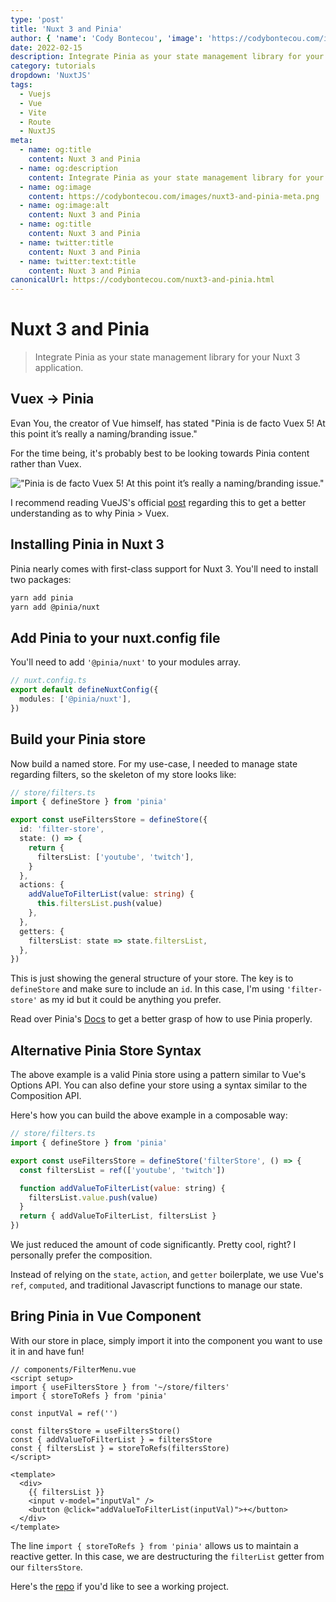 ```yaml
---
type: 'post'
title: 'Nuxt 3 and Pinia'
author: { 'name': 'Cody Bontecou', 'image': 'https://codybontecou.com/images/cody-abstract.jpeg' }
date: 2022-02-15
description: Integrate Pinia as your state management library for your Nuxt 3 application.
category: tutorials
dropdown: 'NuxtJS'
tags:
  - Vuejs
  - Vue
  - Vite
  - Route
  - NuxtJS
meta:
  - name: og:title
    content: Nuxt 3 and Pinia
  - name: og:description
    content: Integrate Pinia as your state management library for your Nuxt 3 application.
  - name: og:image
    content: https://codybontecou.com/images/nuxt3-and-pinia-meta.png
  - name: og:image:alt
    content: Nuxt 3 and Pinia
  - name: og:title
    content: Nuxt 3 and Pinia
  - name: twitter:title
    content: Nuxt 3 and Pinia
  - name: twitter:text:title
    content: Nuxt 3 and Pinia
canonicalUrl: https://codybontecou.com/nuxt3-and-pinia.html
---
```


# Nuxt 3 and Pinia

> Integrate Pinia as your state management library for your Nuxt 3 application.

## Vuex -> Pinia

Evan You, the creator of Vue himself, has stated "Pinia is de facto Vuex 5! At this point it’s really a naming/branding issue."

For the time being, it's probably best to be looking towards Pinia content rather than Vuex.

!["Pinia is de facto Vuex 5! At this point it’s really a naming/branding issue."](https://codybontecou.com/images/evan-pinia-tweet.png)

I recommend reading VueJS's official [post](https://vuejs.org/guide/scaling-up/state-management.html#pinia) regarding this to get a better understanding as to why Pinia > Vuex.

## Installing Pinia in Nuxt 3

Pinia nearly comes with first-class support for Nuxt 3. You'll need to install two packages:

```bash
yarn add pinia
yarn add @pinia/nuxt
```

## Add Pinia to your nuxt.config file

You'll need to add `'@pinia/nuxt'` to your modules array.

```ts
// nuxt.config.ts
export default defineNuxtConfig({
  modules: ['@pinia/nuxt'],
})
```

## Build your Pinia store

Now build a named store. For my use-case, I needed to manage state regarding filters, so the skeleton of my store looks like:

```ts
// store/filters.ts
import { defineStore } from 'pinia'

export const useFiltersStore = defineStore({
  id: 'filter-store',
  state: () => {
    return {
      filtersList: ['youtube', 'twitch'],
    }
  },
  actions: {
    addValueToFilterList(value: string) {
      this.filtersList.push(value)
    },
  },
  getters: {
    filtersList: state => state.filtersList,
  },
})
```

This is just showing the general structure of your store. The key is to `defineStore` and make sure to include an `id`. In this case, I'm using `'filter-store'` as my id but it could be anything you prefer.

Read over Pinia's [Docs](https://pinia.vuejs.org/core-concepts/) to get a better grasp of how to use Pinia properly.

## Alternative Pinia Store Syntax

The above example is a valid Pinia store using a pattern similar to Vue's Options API. You can also define your store using a syntax similar to the Composition API.

Here's how you can build the above example in a composable way:

```js
// store/filters.ts
import { defineStore } from 'pinia'

export const useFiltersStore = defineStore('filterStore', () => {
  const filtersList = ref(['youtube', 'twitch'])

  function addValueToFilterList(value: string) {
    filtersList.value.push(value)
  }
  return { addValueToFilterList, filtersList }
})
```

We just reduced the amount of code significantly. Pretty cool, right? I personally prefer the composition.

Instead of relying on the `state`, `action`, and `getter` boilerplate, we use Vue's `ref`, `computed`, and traditional Javascript functions to manage our state.

## Bring Pinia in Vue Component

With our store in place, simply import it into the component you want to use it in and have fun!

```vue
// components/FilterMenu.vue
<script setup>
import { useFiltersStore } from '~/store/filters'
import { storeToRefs } from 'pinia'

const inputVal = ref('')

const filtersStore = useFiltersStore()
const { addValueToFilterList } = filtersStore
const { filtersList } = storeToRefs(filtersStore)
</script>

<template>
  <div>
    {{ filtersList }}
    <input v-model="inputVal" />
    <button @click="addValueToFilterList(inputVal)">+</button>
  </div>
</template>
```

The line `import { storeToRefs } from 'pinia'` allows us to maintain a reactive getter. In this case, we are destructuring the `filterList` getter from our `filtersStore`.

Here's the [repo](https://github.com/CodyBontecou/nuxt3-and-pinia) if you'd like to see a working project.
